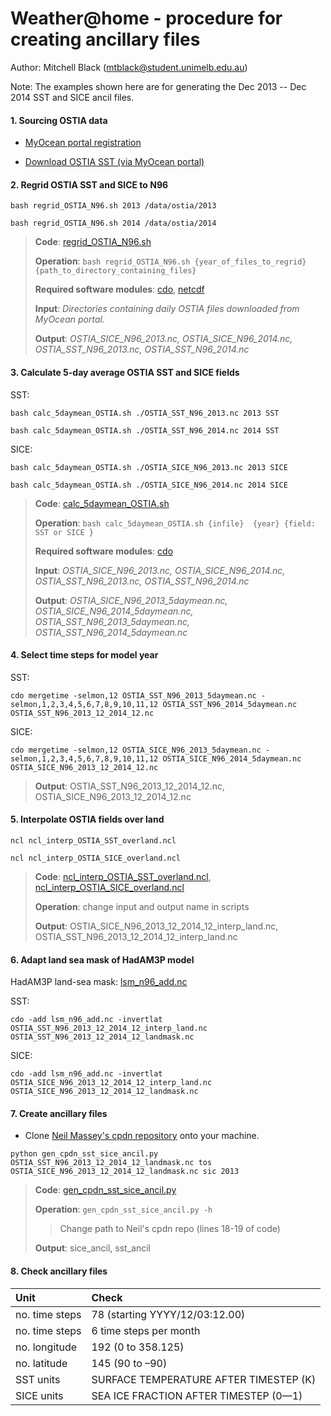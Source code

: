 # Weather@home - procedure for creating ancillary files

Author: Mitchell Black (mtblack@student.unimelb.edu.au)

Note: The examples shown here are for generating the Dec 2013 -- Dec 2014 SST and SICE ancil files.

#### 1. Sourcing OSTIA data

* [MyOcean portal registration](http://www.myocean.eu/web/56-user-registration-form.php)

*	[Download OSTIA SST (via MyOcean portal)](ftp://data.ncof.co.uk/Core/SST_GLO_SST_L4_NRT_OBSERVATIONS_010_001/METOFFICE-GLO-SST-L4-NRT-OBS-SST-V2/2014/sst/)

#### 2. Regrid OSTIA SST and SICE to N96

`bash regrid_OSTIA_N96.sh 2013 /data/ostia/2013`

`bash regrid_OSTIA_N96.sh 2014 /data/ostia/2014`

> **Code**: [regrid_OSTIA_N96.sh](https://github.com/MitchellBlack/CPDN/blob/master/regrid_OSTIA_N96.sh)
>
> **Operation**: `bash regrid_OSTIA_N96.sh {year_of_files_to_regrid} {path_to_directory_containing_files}`
>
> **Required software modules**: [cdo](https://code.zmaw.de/projects/cdo), [netcdf](http://www.unidata.ucar.edu/software/netcdf/)
>
> **Input**: _Directories containing daily OSTIA files downloaded from MyOcean portal._
>
> **Output**: _OSTIA_SICE_N96_2013.nc, OSTIA_SICE_N96_2014.nc, OSTIA_SST_N96_2013.nc, OSTIA_SST_N96_2014.nc_

#### 3. Calculate 5-day average OSTIA SST and SICE fields

SST:

`bash calc_5daymean_OSTIA.sh ./OSTIA_SST_N96_2013.nc 2013 SST`

`bash calc_5daymean_OSTIA.sh ./OSTIA_SST_N96_2014.nc 2014 SST`

SICE:

`bash calc_5daymean_OSTIA.sh ./OSTIA_SICE_N96_2013.nc 2013 SICE`

`bash calc_5daymean_OSTIA.sh ./OSTIA_SICE_N96_2014.nc 2014 SICE`

> **Code**: [calc_5daymean_OSTIA.sh](https://github.com/MitchellBlack/CPDN/blob/master/calc_5daymean_OSTIA.sh)
>
> **Operation**: `bash calc_5daymean_OSTIA.sh {infile}  {year} {field: SST or SICE }`
>
> **Required software modules**: [cdo](https://code.zmaw.de/projects/cdo)
>
> **Input**: _OSTIA_SICE_N96_2013.nc, OSTIA_SICE_N96_2014.nc, OSTIA_SST_N96_2013.nc, OSTIA_SST_N96_2014.nc_
>
> **Output**: _OSTIA_SICE_N96_2013_5daymean.nc, OSTIA_SICE_N96_2014_5daymean.nc, OSTIA_SST_N96_2013_5daymean.nc, OSTIA_SST_N96_2014_5daymean.nc_

#### 4. Select time steps for model year 

SST:

`cdo mergetime -selmon,12 OSTIA_SST_N96_2013_5daymean.nc -selmon,1,2,3,4,5,6,7,8,9,10,11,12 OSTIA_SST_N96_2014_5daymean.nc OSTIA_SST_N96_2013_12_2014_12.nc`

SICE:

`cdo mergetime -selmon,12 OSTIA_SICE_N96_2013_5daymean.nc -selmon,1,2,3,4,5,6,7,8,9,10,11,12 OSTIA_SICE_N96_2014_5daymean.nc OSTIA_SICE_N96_2013_12_2014_12.nc`

> **Output**: OSTIA_SST_N96_2013_12_2014_12.nc, OSTIA_SICE_N96_2013_12_2014_12.nc

#### 5. Interpolate OSTIA fields over land

`ncl ncl_interp_OSTIA_SST_overland.ncl`

`ncl ncl_interp_OSTIA_SICE_overland.ncl`

> **Code**: [ncl_interp_OSTIA_SST_overland.ncl](https://github.com/MitchellBlack/CPDN/blob/master/ncl_interp_OSTIA_SST_overland.ncl), [ncl_interp_OSTIA_SICE_overland.ncl](https://github.com/MitchellBlack/CPDN/blob/master/ncl_interp_OSTIA_SICE_overland.ncl)
>
> **Operation**: change input and output name in scripts
>
> **Output**: OSTIA_SICE_N96_2013_12_2014_12_interp_land.nc, OSTIA_SST_N96_2013_12_2014_12_interp_land.nc


#### 6. Adapt land sea mask of HadAM3P model

HadAM3P land-sea mask: [lsm_n96_add.nc](https://www.dropbox.com/s/j1dgrxdny0jhfmd/lsm_n96_add.nc?dl=0)

SST:

`cdo -add lsm_n96_add.nc -invertlat OSTIA_SST_N96_2013_12_2014_12_interp_land.nc OSTIA_SST_N96_2013_12_2014_12_landmask.nc`

SICE:

`cdo -add lsm_n96_add.nc -invertlat OSTIA_SICE_N96_2013_12_2014_12_interp_land.nc OSTIA_SICE_N96_2013_12_2014_12_landmask.nc`

#### 7. Create ancillary files

*	Clone [Neil Massey's cpdn repository](https://github.com/nrmassey/) onto your machine.

`python gen_cpdn_sst_sice_ancil.py OSTIA_SST_N96_2013_12_2014_12_landmask.nc tos OSTIA_SICE_N96_2013_12_2014_12_landmask.nc sic 2013`

> **Code**: [gen_cpdn_sst_sice_ancil.py](https://github.com/MitchellBlack/CPDN/blob/master/gen_cpdn_sst_sice_ancil.py)
>
> **Operation**: `gen_cpdn_sst_sice_ancil.py -h`
>
> >Change path to Neil's cpdn repo (lines 18-19 of code)
>
> **Output**: sice_ancil, sst_ancil

#### 8. Check ancillary files

| Unit   | Check | 
| :----- | :----- |
| no. time steps | 78 (starting YYYY/12/03:12.00) | 
| no. time steps | 6 time steps per month |
| no. longitude | 192 (0 to 358.125) |
| no. latitude | 145 (90 to –90) |
| SST units | SURFACE TEMPERATURE AFTER TIMESTEP (K) |
| SICE units | SEA ICE FRACTION AFTER TIMESTEP (0—1) |
